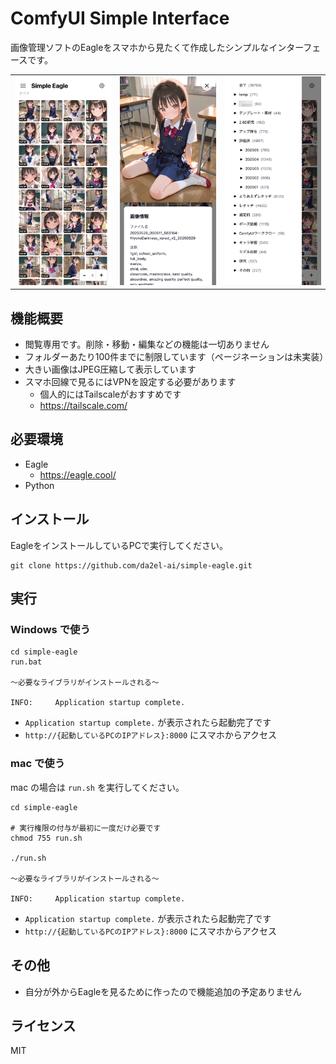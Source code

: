 # ComfyUI Simple Interface

画像管理ソフトのEagleをスマホから見たくて作成したシンプルなインターフェースです。

<table>
  <tr>
    <td><img src="img/screen_1.png" width="200"></td>
    <td><img src="img/screen_2.png" width="200"></td>
    <td><img src="img/screen_3.png" width="200"></td>
  </tr>
</table>

## 機能概要
- 閲覧専用です。削除・移動・編集などの機能は一切ありません
- フォルダーあたり100件までに制限しています（ページネーションは未実装）
- 大きい画像はJPEG圧縮して表示しています
- スマホ回線で見るにはVPNを設定する必要があります
  - 個人的にはTailscaleがおすすめです
  - https://tailscale.com/


## 必要環境

- Eagle
  - https://eagle.cool/
- Python


## インストール

EagleをインストールしているPCで実行してください。

```
git clone https://github.com/da2el-ai/simple-eagle.git
```

## 実行

### Windows で使う

```
cd simple-eagle
run.bat

〜必要なライブラリがインストールされる〜

INFO:     Application startup complete.
```

- `Application startup complete.` が表示されたら起動完了です
- `http://{起動しているPCのIPアドレス}:8000` にスマホからアクセス

### mac で使う

mac の場合は `run.sh` を実行してください。

```
cd simple-eagle

# 実行権限の付与が最初に一度だけ必要です
chmod 755 run.sh

./run.sh

〜必要なライブラリがインストールされる〜

INFO:     Application startup complete.
```

- `Application startup complete.` が表示されたら起動完了です
- `http://{起動しているPCのIPアドレス}:8000` にスマホからアクセス


## その他

- 自分が外からEagleを見るために作ったので機能追加の予定ありません


## ライセンス

MIT
